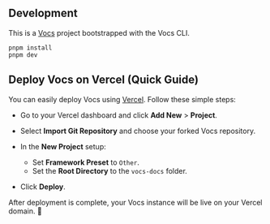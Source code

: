 ## Development

This is a [Vocs](https://vocs.dev) project bootstrapped with the Vocs CLI.

```
pnpm install
pnpm dev
```

## Deploy Vocs on Vercel (Quick Guide)

You can easily deploy Vocs using [Vercel](https://vercel.com). Follow these simple steps:

* Go to your Vercel dashboard and click **Add New** > **Project**.
* Select **Import Git Repository** and choose your forked Vocs repository.
* In the **New Project** setup:

  * Set **Framework Preset** to `Other`.
  * Set the **Root Directory** to the `vocs-docs` folder.
* Click **Deploy**.

After deployment is complete, your Vocs instance will be live on your Vercel domain. 🎉
